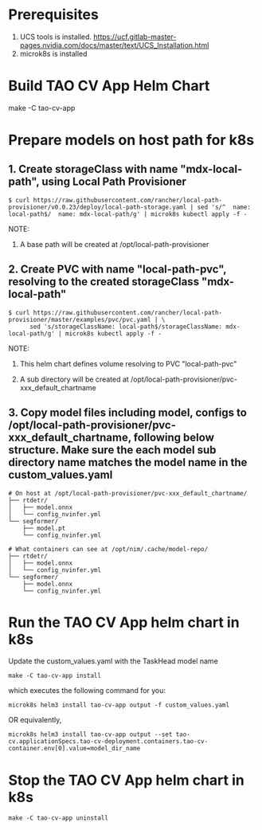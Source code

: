 # Prerequisites
1. UCS tools is installed. https://ucf.gitlab-master-pages.nvidia.com/docs/master/text/UCS_Installation.html
2. microk8s is installed

# Build TAO CV App Helm Chart
make -C tao-cv-app


# Prepare models on host path for k8s

## 1. Create storageClass with name "mdx-local-path", using Local Path Provisioner
```
$ curl https://raw.githubusercontent.com/rancher/local-path-provisioner/v0.0.23/deploy/local-path-storage.yaml | sed 's/^  name: local-path$/  name: mdx-local-path/g' | microk8s kubectl apply -f -
```

NOTE:
1. A base path will be created at /opt/local-path-provisioner


## 2. Create PVC with name "local-path-pvc", resolving to the created storageClass "mdx-local-path"
```
$ curl https://raw.githubusercontent.com/rancher/local-path-provisioner/master/examples/pvc/pvc.yaml | \
      sed 's/storageClassName: local-path$/storageClassName: mdx-local-path/g' | microk8s kubectl apply -f -
```

NOTE: 
1. This helm chart defines volume resolving to PVC "local-path-pvc"

2. A sub directory will be created at /opt/local-path-provisioner/pvc-xxx_default_chartname

## 3. Copy model files including model, configs to /opt/local-path-provisioner/pvc-xxx_default_chartname, following below structure. Make sure the each model sub directory name matches the model name in the custom_values.yaml
```
# On host at /opt/local-path-provisioner/pvc-xxx_default_chartname/
├── rtdetr/
│   ├── model.onnx
│   └── config_nvinfer.yml
└── segformer/
    ├── model.pt
    └── config_nvinfer.yml

# What containers can see at /opt/nim/.cache/model-repo/
├── rtdetr/
│   ├── model.onnx
│   └── config_nvinfer.yml
└── segformer/
    ├── model.onnx
    └── config_nvinfer.yml
```

# Run the TAO CV App helm chart in k8s
Update the custom_values.yaml with the TaskHead model name
```
make -C tao-cv-app install
```

which executes the following command for you:
```
microk8s helm3 install tao-cv-app output -f custom_values.yaml
```

OR equivalently,
```
microk8s helm3 install tao-cv-app output --set tao-cv.applicationSpecs.tao-cv-deployment.containers.tao-cv-container.env[0].value=model_dir_name
```

# Stop the TAO CV App helm chart in k8s
```
make -C tao-cv-app uninstall
```
